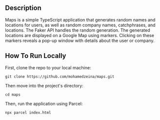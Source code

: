 ## Description
Maps is a simple TypeScript application that generates random names and locations for users, as well as random company names, catchphrases, and locations. The Faker API handles the random generation. The generated locations are displayed on a Google Map using markers. Clicking on these markers reveals a pop-up window with details about the user or company.


## How To Run Locally
First, clone the repo to your local machine:
```
git clone https://github.com/mohamedzeina/maps.git
```
Then move into the project's directory:
```
cd maps
```
Then, run the application using Parcel:
```
npx parcel index.html
```




